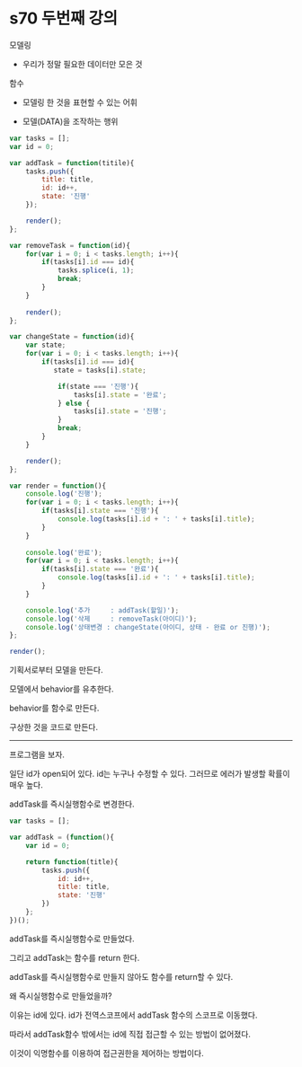 # s70 두번째 강의

모델링

* 우리가 정말 필요한 데이터만 모은 것

함수

* 모델링 한 것을 표현할 수 있는 어휘

* 모델(DATA)을 조작하는 행위

```js
var tasks = [];
var id = 0;

var addTask = function(titile){
    tasks.push({
        title: title,
        id: id++,
        state: '진행'
    });

    render();
};

var removeTask = function(id){
    for(var i = 0; i < tasks.length; i++){
        if(tasks[i].id === id){
            tasks.splice(i, 1);
            break;
        }
    }
    
    render();
};

var changeState = function(id){
    var state;
    for(var i = 0; i < tasks.length; i++){
        if(tasks[i].id === id){
           state = tasks[i].state; 

            if(state === '진행'){
                tasks[i].state = '완료';
            } else {
                tasks[i].state = '진행';
            }
            break;
        }
    }

    render();
};

var render = function(){
    console.log('진행');
    for(var i = 0; i < tasks.length; i++){
        if(tasks[i].state === '진행'){
            console.log(tasks[i].id + ': ' + tasks[i].title);
        }
    }
    
    console.log('완료');
    for(var i = 0; i < tasks.length; i++){
        if(tasks[i].state === '완료'){
            console.log(tasks[i].id + ': ' + tasks[i].title);
        }
    }

    console.log('추가     : addTask(할일)');
    console.log('삭제     : removeTask(아이디)');
    console.log('상태변경 : changeState(아이디, 상태 - 완료 or 진행)');
};

render();
```

기획서로부터 모델을 만든다.

모델에서 behavior를 유추한다.

behavior를 함수로 만든다.

구상한 것을 코드로 만든다.

----

프로그램을 보자.

일단 id가 open되어 있다. id는 누구나 수정할 수 있다. 그러므로 에러가 발생할 확률이 매우 높다.

addTask를 즉시실행함수로 변경한다.

```js
var tasks = [];

var addTask = (function(){
    var id = 0;

    return function(title){
        tasks.push({
            id: id++,
            title: title,
            state: '진행'
        })
    };
})();
```

addTask를 즉시실행함수로 만들었다. 

그리고 addTask는 함수를 return 한다.

addTask를 즉시실행함수로 만들지 않아도 함수를 return할 수 있다.

왜 즉시실행함수로 만들었을까?

이유는 id에 있다. id가 전역스코프에서 addTask 함수의 스코프로 이동했다.

따라서 addTask함수 밖에서는 id에 직접 접근할 수 있는 방법이 없어졌다.

이것이 익명함수를 이용하여 접근권한을 제어하는 방법이다.

